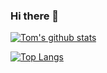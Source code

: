 ### Hi there 👋

[![Tom's github stats](https://github-readme-stats.vercel.app/api?username=tomasz-urban&count_private=true&show_icons=true&theme=radical&hide_rank=false)](https://github.com/tomasz-urban/github-readme-stats)

[![Top Langs](https://github-readme-stats.vercel.app/api/top-langs/?username=tomasz-urban)](https://github.com/tomasz-urban/github-readme-stats)
<!--
**tomasz-urban/tomasz-urban** is a ✨ _special_ ✨ repository because its `README.md` (this file) appears on your GitHub profile.



Here are some ideas to get you started:

- 🔭 I’m currently working on ...
- 🌱 I’m currently learning ...
- 👯 I’m looking to collaborate on ...
- 🤔 I’m looking for help with ...
- 💬 Ask me about ...
- 📫 How to reach me: ...
- 😄 Pronouns: ...
- ⚡ Fun fact: ...
-->
